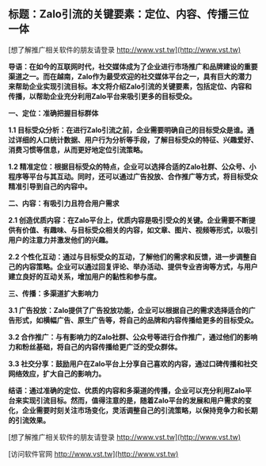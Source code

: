 ## **标题：Zalo引流的关键要素：定位、内容、传播三位一体**

[想了解推广相关软件的朋友请登录 http://www.vst.tw](http://www.vst.tw)

**导语：在如今的互联网时代，社交媒体成为了企业进行市场推广和品牌建设的重要渠道之一。而在越南，Zalo作为最受欢迎的社交媒体平台之一，具有巨大的潜力来帮助企业实现引流目标。本文将介绍Zalo引流的关键要素，包括定位、内容和传播，以帮助企业充分利用Zalo平台来吸引更多的目标受众。**

**一、定位：准确把握目标群体**

**1.1 目标受众分析：在进行Zalo引流之前，企业需要明确自己的目标受众是谁。通过详细的人口统计数据、用户行为分析等手段，了解目标受众的特征、兴趣爱好、消费习惯等信息，从而更好地定位引流策略。**

**1.2 精准定位：根据目标受众的特点，企业可以选择合适的Zalo社群、公众号、小程序等平台与其互动。同时，还可以通过广告投放、合作推广等方式，将目标受众精准引导到自己的内容中。**

**二、内容：有吸引力且符合用户需求**

**2.1 创造优质内容：在Zalo平台上，优质内容是吸引受众的关键。企业需要不断提供有价值、有趣味、与目标受众相关的内容，如文章、图片、视频等形式，以吸引用户的注意力并激发他们的兴趣。**

**2.2 个性化互动：通过与目标受众的互动，了解他们的需求和反馈，进一步调整自己的内容策略。企业可以通过回复评论、举办活动、提供专业咨询等方式，与用户建立良好的互动关系，增加用户的黏性和参与度。**

**三、传播：多渠道扩大影响力**

**3.1 广告投放：Zalo提供了广告投放功能，企业可以根据自己的需求选择适合的广告形式，如横幅广告、原生广告等，将自己的品牌和内容传播给更多的目标受众。**

**3.2 合作推广：与有影响力的Zalo社群、公众号等进行合作推广，通过他们的影响力和粉丝基础，将自己的内容传播给更广泛的受众群体。**

**3.3 社交分享：鼓励用户在Zalo平台上分享自己喜欢的内容，通过口碑传播和社交网络效应，扩大自己的影响力。**

**结语：通过准确的定位、优质的内容和多渠道的传播，企业可以充分利用Zalo平台来实现引流目标。然而，值得注意的是，随着Zalo平台的发展和用户需求的变化，企业需要时刻关注市场变化，灵活调整自己的引流策略，以保持竞争力和长期的引流效果。**

[想了解推广相关软件的朋友请登录 http://www.vst.tw](http://www.vst.tw)


[访问软件官网 http://www.vst.tw](http://www.vst.tw)
